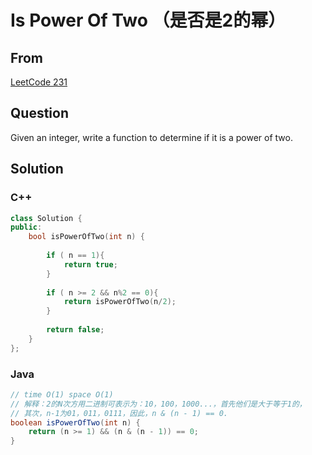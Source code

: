 # Is Power Of Two （是否是2的幂）



## From 

 [LeetCode 231](https://leetcode.com/problems/power-of-two/description/)



## Question

Given an integer, write a function to determine if it is a power of two.




## Solution  



### C++

```c++
class Solution {
public:
    bool isPowerOfTwo(int n) {
        
        if ( n == 1){
            return true;
        }
        
        if ( n >= 2 && n%2 == 0){
            return isPowerOfTwo(n/2);
        }
        
        return false;
    }
};
```

### Java

```java
// time O(1) space O(1)
// 解释：2的N次方用二进制可表示为：10，100，1000...，首先他们是大于等于1的，
// 其次，n-1为01，011，0111，因此，n & (n - 1) == 0.
boolean isPowerOfTwo(int n) {
    return (n >= 1) && (n & (n - 1)) == 0;
}
```

